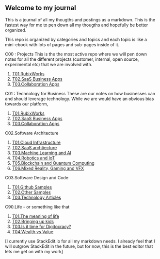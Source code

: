 ## Welcome to my journal

This is a journal of all my thougths and postings as a markdown. This is the fastest way for me to pen down all my thougths and hopefully be better organized.

This repo is organized by categories and topics and each topic is like a mini-ebook with lots of pages and sub-pages inside of it.

C00 : Projects
This is the the most active repo where we will pen down notes for all the different projects (customer, internal, open source, experimental etc) that we are involved with.
 1. [T01.RubixWorks](C00/T01/P000.Cover)
 2. [T02.SaaS Business Apps](C01/T02/P000.Cover)
 3. [T03.Collaboration Apps](C01/T03/P000.Cover)
 
C01 : Technology for Business
These are our notes on how businesses can and should leverage technology. While we are would have an obvious bias towards our platform,
 1. [T01.RubixWorks](C01/T01/P000.Cover)
 2. [T02.SaaS Business Apps](C01/T02/P000.Cover)
 3. [T03.Collaboration Apps](C01/T03/P000.Cover)

C02.Software Architecture
 1. [T01.Cloud Infrastructure](C02/T01/P000.Cover)
 2. [T02.SaaS archtiecture](C02/T02/P000.Cover)
 3. [T03.Machine Learning and AI](C02/T03/P000.Cover)
 4. [T04.Robotics and IoT](C02/T04/P000.Cover)
 5. [T05.Blockchain and Quantum Computing](C02/T05/P000.Cover)
 6. [T06.Mixed Reality, Gaming and VFX](C02/T06/P000.Cover)

C03.Software Design and Code
 1. [T01.Github Samples](C03/T01/P000.Cover)
 2. [T02.Other Samples](C03/T02/P000.Cover)
 3. [T03.Technology Articles](C03/T03/P000.Cover)
 
C90.Life - or something like that
 1. [T01.The meaning of life](C90/T01/P000.Cover)
 2. [T02.Bringing up kids](C90/T02/P000.Cover)
 3. [T03.Is it time for Digitocracy?](C90/T03/P000.Cover)
 4. [T04.Wealth vs Value](C90/T04/P000.Cover)

[I currently use StackEdit.io for all my markdown needs. I already feel that I will outgrow StackEdit in the future, but for now, this is the best editor that lets me get on with my work]
<!--stackedit_data:
eyJoaXN0b3J5IjpbMTc3NDk4NTYwMSwtMjEzMzE1NDU0NywtND
AzMTU2NTA1XX0=
-->